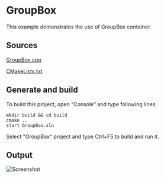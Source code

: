 # GroupBox

This example demonstrates the use of GroupBox container.

## Sources

[GroupBox.cpp](GroupBox.cpp)

[CMakeLists.txt](CMakeLists.txt)

## Generate and build

To build this project, open "Console" and type following lines:

``` shell
mkdir build && cd build
cmake .. 
start GroupBox.sln
```

Select "GroupBox" project and type Ctrl+F5 to build and run it.

## Output

![Screenshot](../../../docs/Pictures/GroupBox.png)
